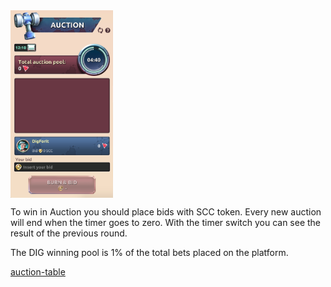 <img align="center" height="300" src="../_media/auction-screen.png">

To win in Auction you should place bids with SCC token. Every new auction will end when the timer goes to zero. With the timer switch you can see the result of the previous round.

The DIG winning pool is 1% of the total bets placed on the platform.

[auction-table](../_data/auction-table.md ':include')
